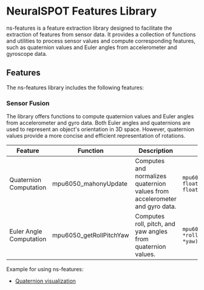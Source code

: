 # NeuralSPOT Features Library
ns-features is a feature extraction library designed to facilitate the extraction of features from sensor data. It provides a collection of functions and utilities to process sensor values and compute corresponding features, such as quaternion values and Euler angles from accelerometer and gyroscope data.


## Features

The ns-features library includes the following features:

### Sensor Fusion

The library offers functions to compute quaternion values and Euler angles from accelerometer and gyro data. Both Euler angles and quaternions are used to represent an object's orientation in 3D space. However, quaternion values provide a more concise and efficient representation of rotations. 

| Feature              | Function                | Description                                                  | Usage                                 |
| -------------------- | ----------------------- | ------------------------------------------------------------ | -------------------------------------- |
| Quaternion Computation | mpu6050_mahonyUpdate      | Computes and normalizes quaternion values from accelerometer and gyro data. | `mpu6050_mahonyUpdate(float gx, float gy, float gz, float ax, float ay, float az)` |
| Euler Angle Computation | mpu6050_getRollPitchYaw      | Computes roll, pitch, and yaw angles from quaternion values. | `mpu6050_getRollPitchYaw(double *roll, double *pitch, double *yaw)` |

Example for using ns-features:

- [Quaternion visualization](../../examples/quaternion/README.md)


